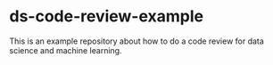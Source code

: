 # ds-code-review-example
This is an example repository about how to do a code review for data science and machine learning.

